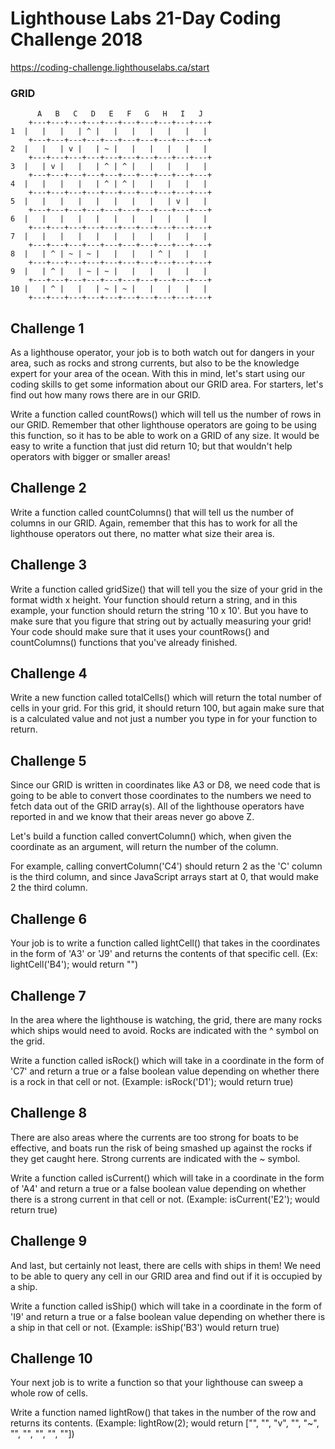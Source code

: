 # Lighthouse Labs 21-Day Coding Challenge 2018

https://coding-challenge.lighthouselabs.ca/start

### GRID
```
      A   B   C   D   E   F   G   H   I   J
    +---+---+---+---+---+---+---+---+---+---+
1  |   |   |   | ^ |   |   |   |   |   |   |
    +---+---+---+---+---+---+---+---+---+---+
2  |   |   | v |   | ~ |   |   |   |   |   |
    +---+---+---+---+---+---+---+---+---+---+
3  |   | v |   |   | ^ | ^ |   |   |   |   |
    +---+---+---+---+---+---+---+---+---+---+
4  |   |   |   |   | ^ | ^ |   |   |   |   |
    +---+---+---+---+---+---+---+---+---+---+
5  |   |   |   |   |   |   |   |   | v |   |
    +---+---+---+---+---+---+---+---+---+---+
6  |   |   |   |   |   |   |   |   |   |   |
    +---+---+---+---+---+---+---+---+---+---+
7  |   |   |   |   |   |   |   |   |   |   |
    +---+---+---+---+---+---+---+---+---+---+
8  |   | ^ | ~ | ~ |   |   |   | ^ |   |   |
    +---+---+---+---+---+---+---+---+---+---+
9  |   | ^ |   | ~ | ~ |   |   |   |   |   |
    +---+---+---+---+---+---+---+---+---+---+
10 |   | ^ |   |   | ~ | ~ |   |   |   |   |
    +---+---+---+---+---+---+---+---+---+---+
```
  
## Challenge 1
As a lighthouse operator, your job is to both watch out for dangers in your area, such as rocks and strong currents, but also to be the knowledge expert for your area of the ocean. With this in mind, let's start using our coding skills to get some information about our GRID area. For starters, let's find out how many rows there are in our GRID.
  
Write a function called countRows() which will tell us the number of rows in our GRID. Remember that other lighthouse operators are going to be using this function, so it has to be able to work on a GRID of any size. It would be easy to write a function that just did return 10; but that wouldn't help operators with bigger or smaller areas!

## Challenge 2
Write a function called countColumns() that will tell us the number of columns in our GRID. Again, remember that this has to work for all the lighthouse operators out there, no matter what size their area is.

## Challenge 3
Write a function called gridSize() that will tell you the size of your grid in the format width x height. Your function should return a string, and in this example, your function should return the string '10 x 10'. But you have to make sure that you figure that string out by actually measuring your grid! Your code should make sure that it uses your countRows() and countColumns() functions that you've already finished.

## Challenge 4
Write a new function called totalCells() which will return the total number of cells in your grid. For this grid, it should return 100, but again make sure that is a calculated value and not just a number you type in for your function to return. 

## Challenge 5
Since our GRID is written in coordinates like A3 or D8, we need code that is going to be able to convert those coordinates to the numbers we need to fetch data out of the GRID array(s). All of the lighthouse operators have reported in and we know that their areas never go above Z.
  
Let's build a function called convertColumn() which, when given the coordinate as an argument, will return the number of the column.
  
For example, calling convertColumn('C4') should return 2 as the 'C' column is the third column, and since JavaScript arrays start at 0, that would make 2 the third column.

## Challenge 6
Your job is to write a function called lightCell() that takes in the coordinates in the form of 'A3' or 'J9' and returns the contents of that specific cell. (Ex: lightCell('B4'); would return "")

## Challenge 7
In the area where the lighthouse is watching, the grid, there are many rocks which ships would need to avoid. Rocks are indicated with the ^ symbol on the grid.
  
Write a function called isRock() which will take in a coordinate in the form of 'C7' and return a true or a false boolean value depending on whether there is a rock in that cell or not. (Example: isRock('D1'); would return true)

## Challenge 8
There are also areas where the currents are too strong for boats to be effective, and boats run the risk of being smashed up against the rocks if they get caught here. Strong currents are indicated with the ~ symbol.
  
Write a function called isCurrent() which will take in a coordinate in the form of 'A4' and return a true or a false boolean value depending on whether there is a strong current in that cell or not. (Example: isCurrent('E2'); would return true)

## Challenge 9
And last, but certainly not least, there are cells with ships in them! We need to be able to query any cell in our GRID area and find out if it is occupied by a ship.
  
Write a function called isShip() which will take in a coordinate in the form of 'I9' and return a true or a false boolean value depending on whether there is a ship in that cell or not. (Example: isShip('B3') would return true)

## Challenge 10
Your next job is to write a function so that your lighthouse can sweep a whole row of cells.
  
Write a function named lightRow() that takes in the number of the row and returns its contents. (Example: lightRow(2); would return ["", "", "v", "", "~", "", "", "", "", ""])

